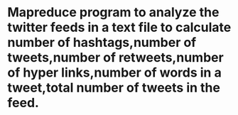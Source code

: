 # Mapreduce program to analyze the twitter feeds in a text file to calculate number of hashtags,number of tweets,number of retweets,number of hyper links,number of words in a tweet,total number of tweets in the feed.
